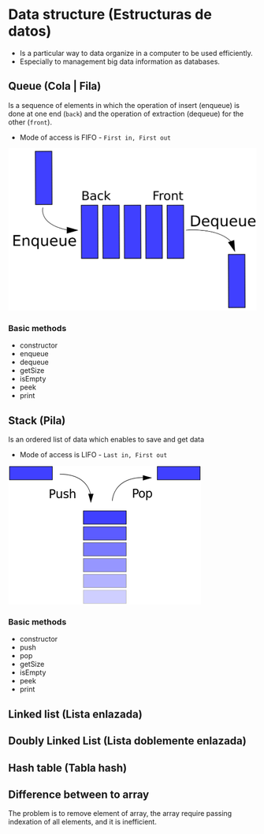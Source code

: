 # Data structure (Estructuras de datos)
* Is a particular way to data organize in a computer to be used efficiently.
* Especially to management big data information as databases. 

## Queue (Cola | Fila)
Is a sequence of elements in which the operation of insert (enqueue) is done at one end (`back`) and the operation of extraction (dequeue) for the other (`front`).
* Mode of access is FIFO - `First in, First out`

![Queue image](imgs/queue.png)

### Basic methods
* constructor
* enqueue
* dequeue
* getSize
* isEmpty
* peek
* print

## Stack (Pila)
Is an ordered list of data which enables to save and get data
* Mode of access is LIFO - `Last in, First out`
 
![Stack image](imgs/stack.png)

### Basic methods
* constructor
* push
* pop
* getSize
* isEmpty
* peek
* print

## Linked list (Lista enlazada)

## Doubly Linked List (Lista doblemente enlazada)

## Hash table (Tabla hash)

## Difference between to array
The problem is to remove element of array, the array require passing indexation of all elements, and it is inefficient.    

